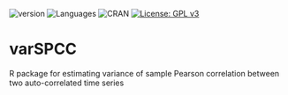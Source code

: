 <!-- badges: start -->  
![version](https://badgen.net/badge/version/0.1/green)
![Languages](https://badgen.net/badge/Script/R/green)
![CRAN](https://badgen.net/badge/CRAN/Notpublished/red)
[![License: GPL v3](https://img.shields.io/badge/License-GPLv3-blue.svg)](https://www.gnu.org/licenses/gpl-3.0)
<!-- badges: end -->


# varSPCC
R package for estimating variance of sample Pearson correlation between two auto-correlated time series
